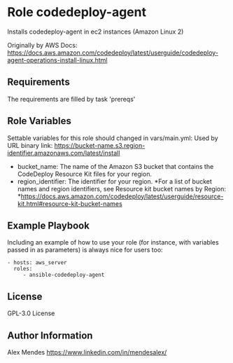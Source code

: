 Role codedeploy-agent
=========

Installs codedeploy-agent in ec2 instances (Amazon Linux 2)

Originally by AWS Docs: https://docs.aws.amazon.com/codedeploy/latest/userguide/codedeploy-agent-operations-install-linux.html

Requirements
------------

The requirements are filled by task 'prereqs'

Role Variables
--------------

Settable variables for this role should changed in vars/main.yml:
Used by URL binary link: https://bucket-name.s3.region-identifier.amazonaws.com/latest/install
- bucket_name: The name of the Amazon S3 bucket that contains the CodeDeploy Resource Kit files for your region.
- region_identifier: The identifier for your region.
*For a list of bucket names and region identifiers, see Resource kit bucket names by Region:
  *https://docs.aws.amazon.com/codedeploy/latest/userguide/resource-kit.html#resource-kit-bucket-names


Example Playbook
----------------

Including an example of how to use your role (for instance, with variables passed in as parameters) is always nice for users too:

    - hosts: aws_server
      roles:
         - ansible-codedeploy-agent

License
-------

GPL-3.0 License

Author Information
------------------

Alex Mendes https://www.linkedin.com/in/mendesalex/
